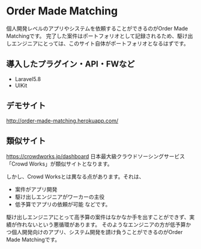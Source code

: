 Order Made Matching
====
個人開発レベルのアプリやシステムを依頼することができるのがOrder Made Matchingです。
完了した案件はポートフォリオとして記録されるため、駆け出しエンジニアにとっては、このサイト自体がポートフォリオとなるはずです。

## 導入したプラグイン・API・FWなど
- Laravel5.8
- UIKit
## デモサイト
http://order-made-matching.herokuapp.com/
## 類似サイト
https://crowdworks.jp/dashboard
日本最大級クラウドソーシングサービス「Crowd Works」が類似サイトとなります。

しかし、Crowd Worksとは異なる点があります。それは、
- 案件がアプリ開発
- 駆け出しエンジニアがワーカーの主役
- 低予算でアプリの依頼が可能
などです。

駆け出しエンジニアにとって高予算の案件はなかなか手を出すことができず、実績が作れないという悪循環があります。
そのようなエンジニアの方が低予算かつ個人開発向けのアプリ、システム開発を請け負うことができるのがOrder Made Matchingです。
